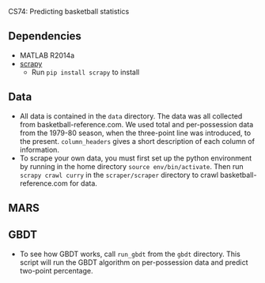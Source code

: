 CS74: Predicting basketball statistics

Dependencies
------------
- MATLAB R2014a
- [scrapy](http://scrapy.org/)
    * Run `pip install scrapy` to install


Data
----
- All data is contained in the `data` directory. The data was all collected from basketball-reference.com. We used total and per-possession data from the 1979-80 season, when the three-point line was introduced, to the present. `column_headers` gives a short description of each column of information.
- To scrape your own data, you must first set up the python environment by running in the home directory `source env/bin/activate`. Then run `scrapy crawl curry` in the `scraper/scraper` directory to crawl basketball-reference.com for data.

MARS
----

GBDT
----
- To see how GBDT works, call `run_gbdt` from the `gbdt` directory. This script will run the GBDT algorithm on per-possession data and predict two-point percentage.
